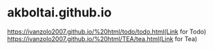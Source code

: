 # akboltai.github.io
https://ivanzolo2007.github.io/%20html/todo/todo.html(Link for Todo)
https://ivanzolo2007.github.io/%20html/TEA/tea.html(Link for Tea)
